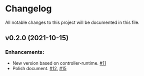 # Changelog

All notable changes to this project will be documented in this file.

## v0.2.0 (2021-10-15)

### Enhancements:

- New version based on controller-runtime. [#11](https://github.com/bfenetworks/ingress-bfe/pull/11)
- Polish document. [#12](https://github.com/bfenetworks/ingress-bfe/pull/12), [#15](https://github.com/bfenetworks/ingress-bfe/pull/15)
